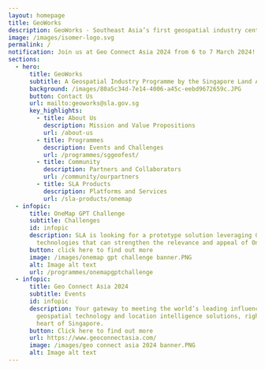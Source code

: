 ```yaml
---
layout: homepage
title: GeoWorks
description: GeoWorks - Southeast Asia’s first geospatial industry centre
image: /images/isomer-logo.svg
permalink: /
notification: Join us at Geo Connect Asia 2024 from 6 to 7 March 2024!
sections:
  - hero:
      title: GeoWorks
      subtitle: A Geospatial Industry Programme by the Singapore Land Authority
      background: /images/80a5c34d-7e14-4006-a45c-eebd9672659c.JPG
      button: Contact Us
      url: mailto:geoworks@sla.gov.sg
      key_highlights:
        - title: About Us
          description: Mission and Value Propositions
          url: /about-us
        - title: Programmes
          description: Events and Challenges
          url: /programmes/sggeofest/
        - title: Community
          description: Partners and Collaborators
          url: /community/ourpartners
        - title: SLA Products
          description: Platforms and Services
          url: /sla-products/onemap
  - infopic:
      title: OneMap GPT Challenge
      subtitle: Challenges
      id: infopic
      description: SLA is looking for a prototype solution leveraging Generative AI
        technologies that can strengthen the relevance and appeal of OneMap.
      button: click here to find out more
      image: /images/onemap gpt challenge banner.PNG
      alt: Image alt text
      url: /programmes/onemapgptchallenge
  - infopic:
      title: Geo Connect Asia 2024
      subtitle: Events
      id: infopic
      description: Your gateway to meeting the world’s leading influencers in
        geospatial technology and location intelligence solutions, right at the
        heart of Singapore.
      button: Click here to find out more
      url: https://www.geoconnectasia.com/
      image: /images/geo connect asia 2024 banner.PNG
      alt: Image alt text
---
```


